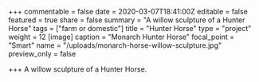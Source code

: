 +++
commentable = false
date = 2020-03-07T18:41:00Z
editable = false
featured = true
share = false
summary = "A willow sculpture of a Hunter Horse"
tags = ["farm or domestic"]
title = "Hunter Horse"
type = "project"
weight = 12
[image]
caption = "Monarch Hunter Horse"
focal_point = "Smart"
name = "/uploads/monarch-horse-willow-sculpture.jpg"
preview_only = false

+++
A willow sculpture of a Hunter Horse.